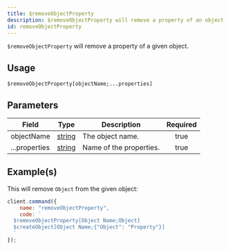 ```yaml
---
title: $removeObjectProperty
description: $removeObjectProperty will remove a property of an object.
id: removeObjectProperty
---
```


`$removeObjectProperty` will remove a property of a given object.

## Usage

```aoi
$removeObjectProperty[objectName;...properties]
```

## Parameters

| Field         | Type                                                                                              | Description             | Required |
| ------------- | ------------------------------------------------------------------------------------------------- | ----------------------- | :------: |
| objectName    | [string](https://developer.mozilla.org/en-US/docs/Web/JavaScript/Reference/Global_Objects/String) | The object name.        |   true   |
| ...properties | [string](https://developer.mozilla.org/en-US/docs/Web/JavaScript/Reference/Global_Objects/String) | Name of the properties. |   true   |

## Example(s)

This will remove `Object` from the given object:

```javascript
client.command({
    name: "removeObjectProperty",
    code: `
  $removeObjectProperty[Object Name;Object]
  $createObject[Object Name;{"Object": "Property"}]
  `
});
```
